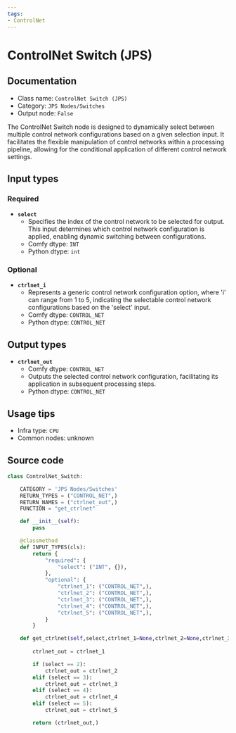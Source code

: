 ```yaml
---
tags:
- ControlNet
---
```


# ControlNet Switch (JPS)
## Documentation
- Class name: `ControlNet Switch (JPS)`
- Category: `JPS Nodes/Switches`
- Output node: `False`

The ControlNet Switch node is designed to dynamically select between multiple control network configurations based on a given selection input. It facilitates the flexible manipulation of control networks within a processing pipeline, allowing for the conditional application of different control network settings.
## Input types
### Required
- **`select`**
    - Specifies the index of the control network to be selected for output. This input determines which control network configuration is applied, enabling dynamic switching between configurations.
    - Comfy dtype: `INT`
    - Python dtype: `int`
### Optional
- **`ctrlnet_i`**
    - Represents a generic control network configuration option, where 'i' can range from 1 to 5, indicating the selectable control network configurations based on the 'select' input.
    - Comfy dtype: `CONTROL_NET`
    - Python dtype: `CONTROL_NET`
## Output types
- **`ctrlnet_out`**
    - Comfy dtype: `CONTROL_NET`
    - Outputs the selected control network configuration, facilitating its application in subsequent processing steps.
    - Python dtype: `CONTROL_NET`
## Usage tips
- Infra type: `CPU`
- Common nodes: unknown


## Source code
```python
class ControlNet_Switch:

    CATEGORY = 'JPS Nodes/Switches'
    RETURN_TYPES = ("CONTROL_NET",)
    RETURN_NAMES = ("ctrlnet_out",)
    FUNCTION = "get_ctrlnet"

    def __init__(self):
        pass

    @classmethod
    def INPUT_TYPES(cls):
        return {
            "required": {
                "select": ("INT", {}),
            },
            "optional": {
                "ctrlnet_1": ("CONTROL_NET",),
                "ctrlnet_2": ("CONTROL_NET",),
                "ctrlnet_3": ("CONTROL_NET",),
                "ctrlnet_4": ("CONTROL_NET",),
                "ctrlnet_5": ("CONTROL_NET",),
            }
        }

    def get_ctrlnet(self,select,ctrlnet_1=None,ctrlnet_2=None,ctrlnet_3=None,ctrlnet_4=None,ctrlnet_5=None,):
        
        ctrlnet_out = ctrlnet_1

        if (select == 2):
            ctrlnet_out = ctrlnet_2
        elif (select == 3):
            ctrlnet_out = ctrlnet_3
        elif (select == 4):
            ctrlnet_out = ctrlnet_4
        elif (select == 5):
            ctrlnet_out = ctrlnet_5

        return (ctrlnet_out,)

```
